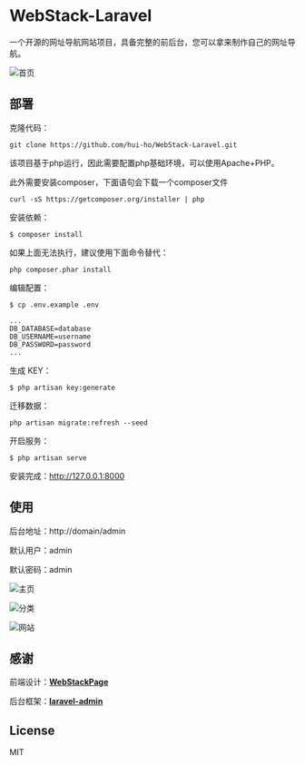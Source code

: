 # WebStack-Laravel

一个开源的网址导航网站项目，具备完整的前后台，您可以拿来制作自己的网址导航。

![首页](public/screen/01.png)



## 部署

克隆代码：

```shell
git clone https://github.com/hui-ho/WebStack-Laravel.git
```

该项目基于php运行，因此需要配置php基础环境，可以使用Apache+PHP。

此外需要安装composer，下面语句会下载一个composer文件
```shell
curl -sS https://getcomposer.org/installer | php
```

安装依赖：

```shell
$ composer install
```
如果上面无法执行，建议使用下面命令替代：
```shell
php composer.phar install
```

编辑配置：

```
$ cp .env.example .env
```

```
...
DB_DATABASE=database
DB_USERNAME=username
DB_PASSWORD=password
...
```

生成 KEY：

```shell
$ php artisan key:generate  
```

迁移数据：

```shell
php artisan migrate:refresh --seed
```

开启服务：

```shell
$ php artisan serve
```

安装完成：http://127.0.0.1:8000



## 使用

后台地址：http://domain/admin

默认用户：admin

默认密码：admin

![主页](public/screen/02.png)

![分类](public/screen/03.png)

![网站](public/screen/04.png)



## 感谢

前端设计：[**WebStackPage**](https://github.com/WebStackPage/WebStackPage.github.io)

后台框架：[**laravel-admin**](https://github.com/z-song/laravel-admin)



## License

MIT
